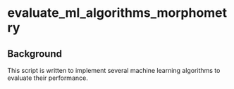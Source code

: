 # evaluate_ml_algorithms_morphometry
## Background
This script is written to implement several machine learning algorithms to evaluate their performance. 

